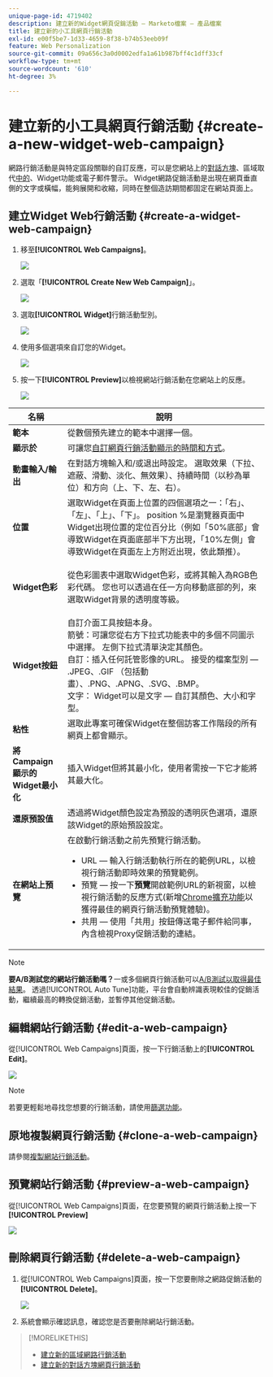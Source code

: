 ```yaml
---
unique-page-id: 4719402
description: 建立新的Widget網頁促銷活動 — Marketo檔案 — 產品檔案
title: 建立新的小工具網頁行銷活動
exl-id: e00f5be7-1d33-4659-8f38-b74b53eeb09f
feature: Web Personalization
source-git-commit: 09a656c3a0d0002edfa1a61b987bff4c1dff33cf
workflow-type: tm+mt
source-wordcount: '610'
ht-degree: 3%

---
```


# 建立新的小工具網頁行銷活動 {#create-a-new-widget-web-campaign}

網路行銷活動是與特定區段關聯的自訂反應，可以是您網站上的[對話方塊](/help/marketo/product-docs/web-personalization/working-with-web-campaigns/create-a-new-dialog-web-campaign.md)、區域取代[中的](/help/marketo/product-docs/web-personalization/working-with-web-campaigns/create-a-new-in-zone-web-campaign.md)、Widget功能或電子郵件警示。 Widget網路促銷活動是出現在網頁垂直側的文字或橫幅，能夠展開和收縮，同時在整個造訪期間都固定在網站頁面上。

## 建立Widget Web行銷活動 {#create-a-widget-web-campaign}

1. 移至&#x200B;**[!UICONTROL Web Campaigns]**。

   ![](assets/image2016-8-18-15-3a57-3a46.png)

1. 選取「**[!UICONTROL Create New Web Campaign]**」。

   ![](assets/create-new-web-campaign-hand-1.png)

1. 選取&#x200B;**[!UICONTROL Widget]**&#x200B;行銷活動型別。

   ![](assets/3.png)

1. 使用多個選項來自訂您的Widget。

   ![](assets/4.png)

1. 按一下&#x200B;**[!UICONTROL Preview]**&#x200B;以檢視網站行銷活動在您網站上的反應。

   ![](assets/preview.png)

<table>
 <thead>
  <tr>
   <th colspan="1" rowspan="1">名稱</th>
   <th colspan="1" rowspan="1">說明</th>
  </tr>
 </thead>
 <tbody>
  <tr>
   <td colspan="1"><strong>範本</strong></td>
   <td colspan="1">從數個預先建立的範本中選擇一個。</td>
  </tr>
  <tr>
   <td colspan="1"><strong>顯示於</strong></td>
   <td colspan="1">可讓您<a href="/help/marketo/product-docs/web-personalization/working-with-web-campaigns/set-how-your-web-campaign-displays.md" rel="nofollow">自訂網頁行銷活動顯示的時間和方式</a>。</td>
  </tr>
  <tr>
   <td colspan="1"><strong>動畫輸入/輸出</strong></td>
   <td colspan="1">在對話方塊輸入和/或退出時設定。 選取效果（下拉、遮蔽、滑動、淡化、無效果）、持續時間（以秒為單位）和方向（上、下、左、右）。</td>
  </tr>
  <tr>
   <td colspan="1"><strong>位置</strong></td>
   <td colspan="1">選取Widget在頁面上位置的四個選項之一：「右」、「左」、「上」、「下」。 position %是瀏覽器頁面中Widget出現位置的定位百分比（例如「50%底部」會導致Widget在頁面底部半下方出現，「10%左側」會導致Widget在頁面左上方附近出現，依此類推）。<br></td>
  </tr>
  <tr>
   <td colspan="1" rowspan="1"><strong>Widget色彩</strong></td>
   <td colspan="1" rowspan="1"><p>從色彩圖表中選取Widget色彩，或將其輸入為RGB色彩代碼。 您也可以透過在任一方向移動底部的列，來選取Widget背景的透明度等級。</p></td>
  </tr>
  <tr>
   <td colspan="1" rowspan="1"><p><strong>Widget按鈕</strong><br></p></td>
   <td colspan="1" rowspan="1">自訂介面工具按鈕本身。<br>箭號：可讓您從右方下拉式功能表中的多個不同圖示中選擇。 左側下拉式清單決定其顏色。<br>自訂：插入任何託管影像的URL。 接受的檔案型別 — .JPEG、.GIF （包括動畫）、.PNG、.APNG、.SVG、.BMP。<br>文字： Widget可以是文字 — 自訂其顏色、大小和字型。</td>
  </tr>
  <tr>
   <td colspan="1"><strong>粘性</strong></td>
   <td colspan="1">選取此專案可確保Widget在整個訪客工作階段的所有網頁上都會顯示。</td>
  </tr>
  <tr>
   <td colspan="1"><strong>將Campaign顯示的Widget最小化</strong></td>
   <td colspan="1">插入Widget但將其最小化，使用者需按一下它才能將其最大化。</td>
  </tr>
  <tr>
   <td colspan="1"><strong>還原預設值 </strong></td>
   <td colspan="1">透過將Widget顏色設定為預設的透明灰色選項，還原該Widget的原始預設設定。</td>
  </tr>
  <tr>
   <td colspan="1"><strong>在網站上預覽 </strong></td>
   <td colspan="1">在啟動行銷活動之前先預覽行銷活動。<br>
    <ul>
     <li>URL — 輸入行銷活動執行所在的範例URL，以檢視行銷活動即時效果的預覽範例。</li>
     <li>預覽 — 按一下<strong>預覽</strong>開啟範例URL的新視窗，以檢視行銷活動的反應方式(新增<a href="https://chrome.google.com/extensions/detail/ldiddonjplchallbngbccbfdfeldohkj?hl=en" rel="nofollow">Chrome擴充功能</a>以獲得最佳的網頁行銷活動預覽體驗)。 </li>
     <li>共用 — 使用「共用」按鈕傳送電子郵件給同事，內含檢視Proxy促銷活動的連結。</li>
    </ul></td>
  </tr>
 </tbody>
</table>

>[!NOTE]
>
>**要A/B測試您的網站行銷活動嗎？**&#x200B;一或多個網頁行銷活動可以[A/B測試以取得最佳結果](/help/marketo/product-docs/web-personalization/working-with-web-campaigns/ab-test-your-web-campaign.md)。 透過[!UICONTROL Auto Tune]功能，平台會自動辨識表現較佳的促銷活動，繼續最高的轉換促銷活動，並暫停其他促銷活動。

## 編輯網站行銷活動 {#edit-a-web-campaign}

從[!UICONTROL Web Campaigns]頁面，按一下行銷活動上的&#x200B;**[!UICONTROL Edit]**。

![](assets/image2016-11-4-13-3a2-3a20.png)

>[!NOTE]
>
>若要更輕鬆地尋找您想要的行銷活動，請使用[篩選功能](/help/marketo/product-docs/web-personalization/working-with-web-campaigns/filter-web-campaigns.md)。

## 原地複製網頁行銷活動 {#clone-a-web-campaign}

請參閱[複製網站行銷活動](/help/marketo/product-docs/web-personalization/working-with-web-campaigns/clone-a-web-campaign.md)。

## 預覽網站行銷活動 {#preview-a-web-campaign}

從[!UICONTROL Web Campaigns]頁面，在您要預覽的網頁行銷活動上按一下&#x200B;**[!UICONTROL Preview]**

![](assets/widget-campaign-preview-hand.png)

## 刪除網頁行銷活動 {#delete-a-web-campaign}

1. 從[!UICONTROL Web Campaigns]頁面，按一下您要刪除之網路促銷活動的&#x200B;**[!UICONTROL Delete]**。

   ![](assets/widget-campaign-delete-hand.png)

1. 系統會顯示確認訊息，確認您是否要刪除網站行銷活動。

>[!MORELIKETHIS]
>
>* [建立新的區域網路行銷活動](/help/marketo/product-docs/web-personalization/working-with-web-campaigns/create-a-new-in-zone-web-campaign.md)
>* [建立新的對話方塊網頁行銷活動](/help/marketo/product-docs/web-personalization/working-with-web-campaigns/create-a-new-dialog-web-campaign.md)
